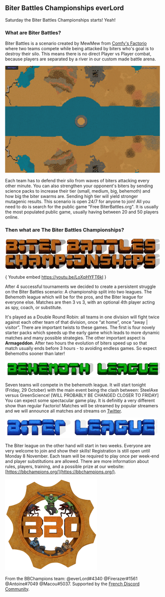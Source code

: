 ## Biter Battles Championships <author>everLord</author>

Saturday the Biter Battles Championships starts! Yeah!

### What are Biter Battles?

Biter Battles is a scenario created by MewMew from [Comfy's Factorio](https://getcomfy.eu/discord) where two teams compete while being attacked by biters who's goal is to destroy their silo. This means there is no direct Player vs Player combat, because players are separated by a river in our custom made battle arena.

![The Biter Battle Arena showing the isolated areas for the two teams](media/biter-battle-arena.png)

Each team has to defend their silo from waves of biters attacking every other minute. You can also strengthen your opponent's biters by sending science packs to increase their tier (small, medium, big, behemoth) and how big the biter swarms are. Sending high tier will yield stronger mutagenic results. This scenario is open 24/7 for anyone to join! All you need to do is search for the public game "Free BiterBattles.org". It is usually the most populated public game, usually having between 20 and 50 players online.

### Then what are The Biter Battles Championships?

![](media/header.png)

{
    Youtube embed
    https://youtu.be/LoXpHYFT6kI
}

After 4 successful tournaments we decided to create a persistent struggle on the Biter Battles scenario: A championship split into two leagues. The Behemoth league which will be for the pros, and the Biter league for everyone else. Matches are then 3 vs 3, with an optional 4th player acting as spy, coach, or substitute. 

It's played as a Double Round Robin: all teams in one division will fight twice against each other team of that division, once “at home”, once “away | visitor”. There are important twists to these games. The first is four novely starter packs which speeds up the early game which leads to more dynamic matches and many possible strategies. The other important aspect is **Armageddon**. After two hours the evolution of biters speed up so that match usually ends before 3 hours - to avoiding endless games. So expect Behemoths sooner than later!

![](media/behemoth-league.png)

Seven teams will compete in the behemoth league. It will start tonight (Friday, 29 October) with the main event being the clash between: SteelAxe versus GreenScience! [WILL PROBABLY BE CHANGED CLOSER TO FRIDAY] You can expect some spectacular game play. It is definitly a very different show than regular Factorio! Matches will be streamed by popular streamers and we will announce all matches and streams on [Twitter](https://twitter.com/BiterBattles).

![](media/biter-league.png)

The Biter league on the other hand will start in two weeks. Everyone are very welcome to join and show their skills! Registration is still open until Monday 8 November. Each team will be required to play once per week-end and player substitutions are allowed. There are more information about rules, players, training, and a possible prize at our website: [https://bbchampions.org/](https://bbchampions.org/).

![](media/logo.png)

From the BBChampions team: @everLord#4340 @Firerazer#1561 @Antoine#7049 @Macou#5037. Supported by the [French Discord Community](https://discord.gg/XKAjTTmu).